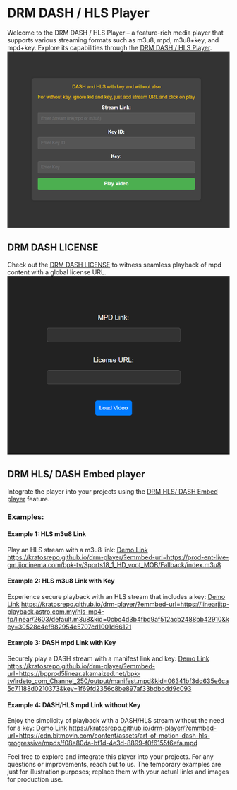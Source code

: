 # DRM DASH / HLS Player

Welcome to the DRM DASH / HLS Player – a feature-rich media player that supports various streaming formats such as m3u8, mpd, m3u8+key, and mpd+key. Explore its capabilities through the [DRM DASH / HLS Player](https://kratosrepo.github.io/drm-player/).
![DRM DASH / HLS Player Screenshot](screenshot.png)


## DRM DASH LICENSE

Check out the [DRM DASH LICENSE](https://kratosrepo.github.io//drm-player/mpdLI) to witness seamless playback of mpd content with a global license URL.
![DRM DASH LICENSE Screenshot](screenshot2.png)
## DRM HLS/ DASH Embed player

Integrate the player into your projects using the [DRM HLS/ DASH Embed player](https://kratosrepo.github.io/drm-player/?emmbed-url=) feature.


### Examples:

#### Example 1: HLS m3u8 Link

Play an HLS stream with a m3u8 link:
[Demo Link](https://kratosrepo.github.io/drm-player/?emmbed-url=https://prod-ent-live-gm.jiocinema.com/bpk-tv/Sports18_1_HD_voot_MOB/Fallback/index.m3u8)
https://kratosrepo.github.io/drm-player/?emmbed-url=https://prod-ent-live-gm.jiocinema.com/bpk-tv/Sports18_1_HD_voot_MOB/Fallback/index.m3u8

#### Example 2: HLS m3u8 Link with Key

Experience secure playback with an HLS stream that includes a key:
[Demo Link](https://kratosrepo.github.io/drm-player/?emmbed-url=https://linearjitp-playback.astro.com.my/hls-mp4-fp/linear/2603/default.m3u8&kid=0cbc4d3b4fbd9af512acb2488bb42910&key=30528c4ef882954e5707cd1001d66121)
https://kratosrepo.github.io/drm-player/?emmbed-url=https://linearjitp-playback.astro.com.my/hls-mp4-fp/linear/2603/default.m3u8&kid=0cbc4d3b4fbd9af512acb2488bb42910&key=30528c4ef882954e5707cd1001d66121

#### Example 3: DASH mpd Link with Key

Securely play a DASH stream with a manifest link and key:
[Demo Link](https://kratosrepo.github.io/drm-player/?emmbed-url=https://bpprod5linear.akamaized.net/bpk-tv/irdeto_com_Channel_250/output/manifest.mpd&kid=06341bf3dd635e6ca5c71188d0210373&key=1f69fd2356c8be897af33bdbbdd9c093)
https://kratosrepo.github.io/drm-player/?emmbed-url=https://bpprod5linear.akamaized.net/bpk-tv/irdeto_com_Channel_250/output/manifest.mpd&kid=06341bf3dd635e6ca5c71188d0210373&key=1f69fd2356c8be897af33bdbbdd9c093

#### Example 4: DASH/HLS mpd Link without Key

Enjoy the simplicity of playback with a DASH/HLS stream without the need for a key:
[Demo Link](https://kratosrepo.github.io/drm-player/?emmbed-url=https://cdn.bitmovin.com/content/assets/art-of-motion-dash-hls-progressive/mpds/f08e80da-bf1d-4e3d-8899-f0f6155f6efa.mpd)
https://kratosrepo.github.io/drm-player/?emmbed-url=https://cdn.bitmovin.com/content/assets/art-of-motion-dash-hls-progressive/mpds/f08e80da-bf1d-4e3d-8899-f0f6155f6efa.mpd

Feel free to explore and integrate this player into your projects. For any questions or improvements, reach out to us. The temporary examples are just for illustration purposes; replace them with your actual links and images for production use.
